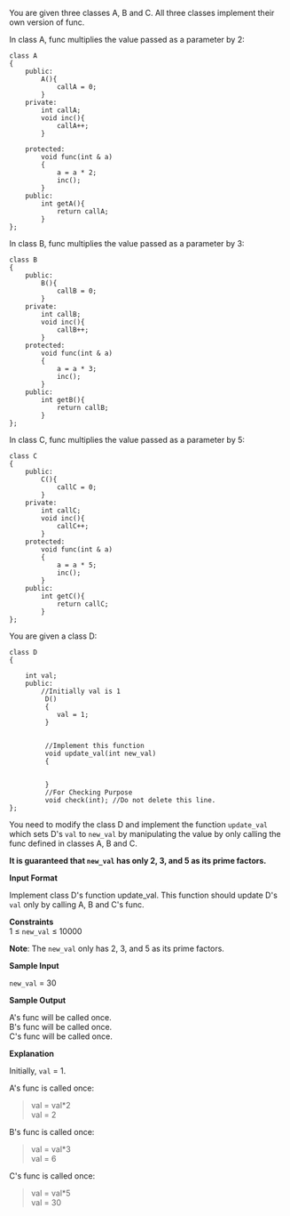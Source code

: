 You are given three classes A, B and C. All three classes implement their own version of func.

In class A, func multiplies the value passed as a parameter by 2:

```
class A
{
    public:
        A(){
            callA = 0;
        }
    private:
        int callA;
        void inc(){
            callA++;
        }

    protected:
        void func(int & a)
        {
            a = a * 2;
            inc();
        }
    public:
        int getA(){
            return callA;
        }
};
```

In class B, func multiplies the value passed as a parameter by 3:

```
class B
{
    public:
        B(){
            callB = 0;
        }
    private:
        int callB;
        void inc(){
            callB++;
        }
    protected:
        void func(int & a)
        {
            a = a * 3;
            inc();
        }
    public:
        int getB(){
            return callB;
        }
};
```

In class C, func multiplies the value passed as a parameter by 5:

```
class C
{
    public:
        C(){
            callC = 0;
        }
    private:
        int callC;
        void inc(){
            callC++;
        }
    protected:
        void func(int & a)
        {
            a = a * 5;
            inc();
        }
    public:
        int getC(){
            return callC;
        }
};
```

You are given a class D:

```
class D 
{

	int val;
	public:
		//Initially val is 1
		 D()
		 {
		 	val = 1;
		 }


		 //Implement this function
		 void update_val(int new_val)
		 {

			
		 }
		 //For Checking Purpose
		 void check(int); //Do not delete this line.
};
```

You need to modify the class D and implement the function `update_val` which sets D's `val` to `new_val` by manipulating the value by only calling the func defined in classes A, B and C.

**It is guaranteed that `new_val` has only 2, 3, and 5 as its prime factors.**

**Input Format**

Implement class D's function update_val. This function should update D's `val` only by calling A, B and C's func.

**Constraints** \
1 &le; `new_val` &le; 10000

**Note**: The `new_val` only has 2, 3, and 5 as its prime factors.

**Sample Input**

`new_val` = 30

**Sample Output**

A's func will be called once. \
B's func will be called once. \
C's func will be called once.

**Explanation**

Initially, `val` = 1.

A's func is called once:

> val = val*2  \
val = 2

B's func is called once:

> val = val*3 \
val = 6

C's func is called once:

> val = val*5 \
val = 30